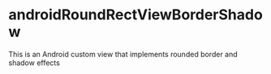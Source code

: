 # androidRoundRectViewBorderShadow
This is an Android custom view that implements rounded border and shadow effects
